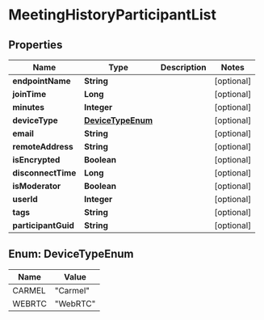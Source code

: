 
# MeetingHistoryParticipantList

## Properties
Name | Type | Description | Notes
------------ | ------------- | ------------- | -------------
**endpointName** | **String** |  |  [optional]
**joinTime** | **Long** |  |  [optional]
**minutes** | **Integer** |  |  [optional]
**deviceType** | [**DeviceTypeEnum**](#DeviceTypeEnum) |  |  [optional]
**email** | **String** |  |  [optional]
**remoteAddress** | **String** |  |  [optional]
**isEncrypted** | **Boolean** |  |  [optional]
**disconnectTime** | **Long** |  |  [optional]
**isModerator** | **Boolean** |  |  [optional]
**userId** | **Integer** |  |  [optional]
**tags** | **String** |  |  [optional]
**participantGuid** | **String** |  |  [optional]


<a name="DeviceTypeEnum"></a>
## Enum: DeviceTypeEnum
Name | Value
---- | -----
CARMEL | &quot;Carmel&quot;
WEBRTC | &quot;WebRTC&quot;



